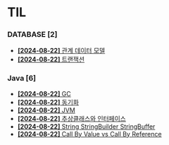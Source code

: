 # TIL
 
### DATABASE [2]
- [**[2024-08-22]**  관계 데이터 모델](https://github.com/A-lass/TIL/blob/main/DATABASE/관계_데이터_모델.md)
- [**[2024-08-22]**  트랜잭션](https://github.com/A-lass/TIL/blob/main/DATABASE/트랜잭션.md)
### Java [6]
- [**[2024-08-22]**  GC](https://github.com/A-lass/TIL/blob/main/Java/GC.md)
- [**[2024-08-22]**  동기화](https://github.com/A-lass/TIL/blob/main/Java/동기화.md)
- [**[2024-08-22]**  JVM](https://github.com/A-lass/TIL/blob/main/Java/JVM.md)
- [**[2024-08-22]**  추상클래스와 인터페이스](https://github.com/A-lass/TIL/blob/main/Java/추상클래스와_인터페이스.md)
- [**[2024-08-22]**  String StringBuilder StringBuffer](https://github.com/A-lass/TIL/blob/main/Java/String_StringBuilder_StringBuffer.md)
- [**[2024-08-22]**  Call By Value vs Call By Reference](https://github.com/A-lass/TIL/blob/main/Java/Call_By_Value_vs_Call_By_Reference.md)
